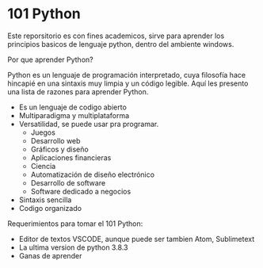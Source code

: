 # 101 Python

Este reporsitorio es con fines academicos, sirve para aprender los principios basicos de lenguaje python, dentro del ambiente windows.

Por que aprender Python?

Python es un lenguaje de programación interpretado, cuya filosofía hace hincapié en una sintaxis muy limpia y un código legible. Aquí les presento una lista de razones para aprender Python.


* Es un lenguaje de codigo abierto
* Multiparadigma y multiplataforma
* Versatilidad, se puede usar pra programar.
  * Juegos
  * Desarrollo web
  * Gráficos y diseño
  * Aplicaciones financieras
  * Ciencia
  * Automatización de diseño electrónico
  * Desarrollo de software
  * Software dedicado a negocios
* Sintaxis sencilla
* Codigo organizado

Requerimientos para tomar el 101 Python:

* Editor de textos VSCODE, aunque puede ser tambien Atom, Sublimetext
* La ultima version de python 3.8.3
* Ganas de aprender
